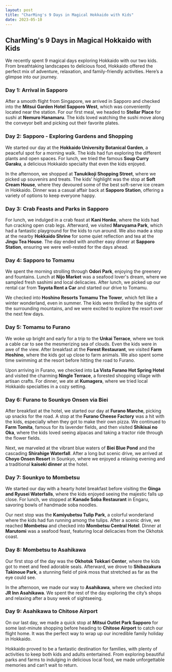```yaml
---
layout: post
title: "CharMing's 9 Days in Magical Hokkaido with Kids"
date: 2023-05-10
---
```


## CharMing's 9 Days in Magical Hokkaido with Kids

We recently spent 9 magical days exploring Hokkaido with our two kids. From breathtaking landscapes to delicious food, Hokkaido offered the perfect mix of adventure, relaxation, and family-friendly activities. Here’s a glimpse into our journey.

### Day 1: Arrival in Sapporo
After a smooth flight from Singapore, we arrived in Sapporo and checked into the **Mitsui Garden Hotel Sapporo West**, which was conveniently located near the station. For our first meal, we headed to **Stellar Place** for sushi at **Nemuro Hanamaru**. The kids loved watching the sushi move along the conveyor belt and picking out their favorite plates.

### Day 2: Sapporo - Exploring Gardens and Shopping
We started our day at the **Hokkaido University Botanical Garden**, a peaceful spot for a morning walk. The kids had fun exploring the different plants and open spaces. For lunch, we tried the famous **Soup Curry Garaku**, a delicious Hokkaido specialty that even the kids enjoyed. 

In the afternoon, we shopped at **Tanukikoji Shopping Street**, where we picked up souvenirs and treats. The kids’ highlight was the stop at **Soft Cream House**, where they devoured some of the best soft-serve ice cream in Hokkaido. Dinner was a casual affair back at **Sapporo Station**, offering a variety of options to keep everyone happy.

### Day 3: Crab Feasts and Parks in Sapporo
For lunch, we indulged in a crab feast at **Kani Honke**, where the kids had fun cracking open crab legs. Afterward, we visited **Maruyama Park**, which had a fantastic playground for the kids to run around. We also made a stop at the nearby **Hokkaido Shrine** for some quiet reflection and tea at the **Jingu Tea House**. The day ended with another easy dinner at **Sapporo Station**, ensuring we were well-rested for the days ahead.

### Day 4: Sapporo to Tomamu
We spent the morning strolling through **Odori Park**, enjoying the greenery and fountains. Lunch at **Nijo Market** was a seafood lover's dream, where we sampled fresh sashimi and local delicacies. After lunch, we picked up our rental car from **Toyota Rent a Car** and started our drive to Tomamu. 

We checked into **Hoshino Resorts Tomamu The Tower**, which felt like a winter wonderland, even in summer. The kids were thrilled by the sights of the surrounding mountains, and we were excited to explore the resort over the next few days.

### Day 5: Tomamu to Furano
We woke up bright and early for a trip to the **Unkai Terrace**, where we took a cable car to see the mesmerizing sea of clouds. Even the kids were in awe of the view. After breakfast at the **Forest Restaurant**, we visited **Farm Hoshino**, where the kids got up close to farm animals. We also spent some time swimming at the resort before hitting the road to Furano.

Upon arriving in Furano, we checked into **La Vista Furano Hot Spring Hotel** and visited the charming **Ningle Terrace**, a forested shopping village with artisan crafts. For dinner, we ate at **Kumagera**, where we tried local Hokkaido specialties in a cozy setting.

### Day 6: Furano to Sounkyo Onsen via Biei
After breakfast at the hotel, we started our day at **Furano Marche**, picking up snacks for the road. A stop at the **Furano Cheese Factory** was a hit with the kids, especially when they got to make their own pizza. We continued to **Farm Tomita**, famous for its lavender fields, and then visited **Shikisai no Oka**, where the kids loved seeing alpacas and taking a tractor ride through the flower fields.

Next, we marveled at the vibrant blue waters of **Biei Blue Pond** and the cascading **Shirahige Waterfall**. After a long but scenic drive, we arrived at **Choyo Onsen Resort** in Sounkyo, where we enjoyed a relaxing evening and a traditional **kaiseki dinner** at the hotel.

### Day 7: Sounkyo to Mombetsu
We started our day with a hearty hotel breakfast before visiting the **Ginga and Ryusei Waterfalls**, where the kids enjoyed seeing the majestic falls up close. For lunch, we stopped at **Kanade Soba Restaurant** in Engaru, savoring bowls of handmade soba noodles.

Our next stop was the **Kamiyubetsu Tulip Park**, a colorful wonderland where the kids had fun running among the tulips. After a scenic drive, we reached **Mombetsu** and checked into **Mombetsu Central Hotel**. Dinner at **Marutomi** was a seafood feast, featuring local delicacies from the Okhotsk coast.

### Day 8: Mombetsu to Asahikawa
Our first stop of the day was the **Okhotsk Tokkari Center**, where the kids got to meet and feed adorable seals. Afterward, we drove to **Shibazakura Takinoue Park**, a stunning field of pink moss that stretched as far as the eye could see.

In the afternoon, we made our way to **Asahikawa**, where we checked into **JR Inn Asahikawa**. We spent the rest of the day exploring the city’s shops and relaxing after a busy week of sightseeing.

### Day 9: Asahikawa to Chitose Airport
On our last day, we made a quick stop at **Mitsui Outlet Park Sapporo** for some last-minute shopping before heading to **Chitose Airport** to catch our flight home. It was the perfect way to wrap up our incredible family holiday in Hokkaido.

Hokkaido proved to be a fantastic destination for families, with plenty of activities to keep both kids and adults entertained. From exploring beautiful parks and farms to indulging in delicious local food, we made unforgettable memories and can’t wait to return.

